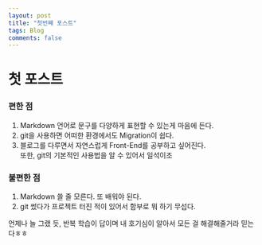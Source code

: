 ```yaml
---
layout: post
title: "첫번째 포스트"
tags: Blog
comments: false
---
```


# **첫 포스트**
### 편한 점
1. Markdown 언어로 문구를 다양하게 표현할 수 있는게 마음에 든다.
2. git을 사용하면 어떠한 환경에서도 Migration이 쉽다.
3. 블로그를 다루면서 자연스럽게 Front-End를 공부하고 싶어진다.    
   또한, git의 기본적인 사용법을 알 수 있어서 일석이조

### 불편한 점
1. Markdown 쓸 줄 모른다. 또 배워야 된다.
2. git 썼다가 프로젝트 터진 적이 있어서 함부로 뭐 하기 무섭다.   


언제나 늘 그랬 듯, 반복 학습이 답이며 내 호기심이 알아서 모든 걸 해결해줄거라 믿는다ㅎㅎ

